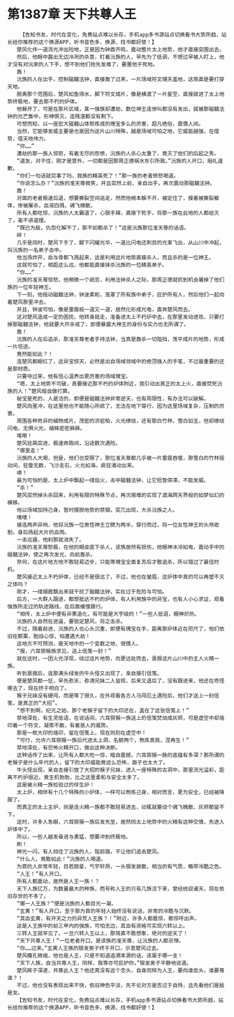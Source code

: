 # 第1387章 天下共尊人王
        【告知书友，时代在变化，免费站点难以长存，手机app多书源站点切换看书大势所趋，站长给你推荐的这个换源APP，听书音色多、换源、找书都好使！】
       楚风化作一道流光冲出险地，正是因为钟鼎齐鸣，震动整片太上地势，他才直接突围出去。
       然后，他眼中露出无边冷冽的杀意，盯着沅族的人，早先为了低调，不想过早被人盯上，他才没有对沅家的人下手，想不到他们抢先发难了，要置他于死地。
       轰！
       沅族的人在出手，控制磁髓法钟，直接轰了过来，一片场域符文铺天盖地，这简直是要打穿天地。
       脱离那个范围后，楚风如鱼得水，脚下符文成片，像是横渡了一片星空，直接就进了太上地势终极地，要去那不朽的炉体。
       他躲开了，可是在那片区域，某一强族却遭劫，数位神王连惨叫都没有发出，就被那磁髓法钟的光芒轰中，形神俱灭，连残渣都没有剩下。
       可想而知，以一座宏大磁髓山体祭炼成的瑰宝多么的厉害，超凡绝俗，震慑人间。
       当然，它能够发威主要是也是因为这片山川特殊，越是场域可怕之地，它威能越强，在借势，借天地伟力。
       “你……”
       遭劫的那一族人惊怒，有着无尽的怨愤，沅族的人杀心太重了，竟灭了他们的后起之秀。
       “道友，对不住，刚才是意外，一切都是因那周正德祸水东引所致。”沅族的人开口，赔礼道歉。
       “你们一句话就完事了吗，我族的精英死了！”那一族的老者愤怒喝道。
       “你说怎么办？”沅族的准天尊微笑，并且突然上前，亲自出手，再次震动那磁髓法钟。
       轰！
       对面的老者极速后退，想要撕裂空间逃走，然而他根本躲不开，被定住了，接着被撕裂躯体，惨被屠杀，血液四溅，魂飞魄散。
       所有人都吃惊，沅族的人太霸道了，心狠手辣，直接下死手，将那一族在此地的人都给灭了，毫不讲道理。
       “既已为敌，仇怨化解不了，那不如都杀了！”这是沅族那位准天尊的话语。
       砰！
       几乎是同时，楚风下手了，脚下闪耀光华，一道比闪电还刺目的光束飞出，从山川中冲起，将沅族的一名弟子击中。
       他当场炸开，血与骨都飞溅起来，这是利用这片地势直接杀人，而且杀的是一位神王。
       这就可怕了，相距这么远，他都能直接抹杀沅族的一位精英弟子。
       “你……”
       沅族的准天尊惊怒，他稍微一个疏忽，利用法钟杀人之际，那周正德就抓到机会屠掉了他们族的一位年轻神王。
       下一刻，他摇动磁髓法钟，钟波柔和，笼罩了所有族中弟子，庇护所有人，然后他们一起向着楚风那里冲去。
       并且，钟波可怕，像是雷霆般一道又一道，居然化形成光电，直奔楚风而去。
       这对楚风造成一定的困扰，他转身就走，准备进太上不朽炉中去，在那里发动进攻，只要打掉那磁髓法钟，他就要大开杀戒了，即便暴露大神王的身份与实力也无所谓了。
       轰！
       沅族的人在后追杀，那准天尊老者手持法钟，当真是轰杀一切阻挡，荡平成片的地势，形成一片坦途。
       竟然能如此？！
       连楚风都眼红了，这异宝惊天，必然是出自场域领域中的绝顶强人的手笔，不过最重要的还是那材质。
       只要夺过来，他有信心温养出更厉害的场域瑰宝。
       “嗯，太上地势不可破，真要接近那不朽的炉体附近，我引动出真正的太上火，直接焚死沅族的人！”楚风暗自做打算。
       秘宝是死的，人是活的，即便是磁髓法钟非常逆天，也有局限性，有办法可以破解。
       楚风向里冲，在这里他也不能随心所欲了，无法在地下穿行，因为这里场域复杂，压制的厉害。
       周围各种奇异的植物成片，茂密的洪岩柏，火光缭绕，还有那白竹林，雪白如玉，但却缭绕闪电，无惧火光，植株密密麻麻。
       喀嚓！
       楚风狂飙突进，极速奔跑间，沿途数次遇险。
       “哪里走！”
       沅族的人大喝，但是，他们也受限了，那位准天尊都几乎被一片雷霆吞噬，那雪白的竹林摇动间，狂雷无数，飞沙走石，火光如海，疯狂涌动出来。
       哧！
       最为可怕的是，太上炉中飘起一缕焰火，击中磁髓法钟，让它短暂停滞，不能发威。
       “杀！”
       楚风突然掉头杀回来，利用有限的特殊节点，再次艰难的实现了渡海跨天界般的如梦似幻的横移。
       他以场域加持己身，暂时摆脱地势的禁锢，突兀出现，大杀沅族之人。
       噗噗！
       接连两声异响，他将沅族一位男性神王立劈为两半，穿行而过，将一位女性神王的头颅收割，身后扬起大片的血雨。
       一击远遁，他刹那就消失了。
       沅族的准天尊怒极，在他的眼皮底下杀人，该族居然有损伤，他眼神冰冷如电，震动手中的磁髓法钟，使之再次发光，向前轰杀。
       奈何，在这片地方他不敢轻易迈步，只能等瑰宝全面复苏后才敢追杀，所以错过了最佳时机。
       楚风接近太上不朽炉体，已经不是很远了，不过，他也在皱眉，这炉体中真的可以再塑不灭之体吗？
       刚才，一缕烟霞飘出来就干扰了磁髓法钟，实在过于危险与可怕。
       后方，一大群人跟进，都想抵达不朽的炉体，有人利用族中的异宝，也有人小心求证，观看强族所走过的轨迹路线，在后面缓慢跟行。
       “相传，太上炉中便有异果造化，有可能是大宇级的！”一些人低语，眼神炽热。
       沅族的人自然在进逼，要锁定楚风，将之击杀。
       不过，随着前进，沅族的人也心头沉重，即便有瑰宝在手，距离那炉体近在咫尺了，他们依旧在颤栗，胆战心惊，怕遭遇大劫！
       这地方不可预测，是天地中的一个变数之地，很慑人。
       “报，六耳猕猴族求见，送上信笺一封！”
       就在这时，一团火光浮现，绕过这片地势，向更远处而去，禀报这片山川中的主人火精一族。
       听到禀报后，连那满头绿发的牛头怪又出现了，亲自接引信笺。
       便是楚风都一怔，早先弥天、弥清兄妹二人皆现，后来又退后了，没有跟进来，他还在奇怪哪去了，现在终于明白了。
       猴子兄妹没有硬闯，而是等了很久，在外观看各方人马闯厄土遇险后，他们才送上一封信笺，是真正的“大招”。
       “想不到啊，纪元之始，那个老猴子留下的大印还在，盖在了这张信笺上！”
       禁地深处，有生灵低语，在说话间，六耳猕猴一族送上的信笺焚烧成灰烬，可是虚空中却烙印着一个符文，凝聚不散，有着骇人的威势。
       那是一枚大印的烙印，留在信笺上，现在则刻在虚空中！
       “可行，允许六耳猕猴一族后代进太上洞，名额两个，熬炼真我，涅再生！”
       禁地深处，有恐怖火精开口，做出这种决断。
       这种话传了出来，让所有人都大吃一惊，暗自震撼，六耳猕猴一脉的底蕴有多深？那所谓的老猴子是什么年代的人，留下的大印威能竟这么恐怖，面子也太大了。
       牛头怪出现，亲自去接引放了大招的猴子兄妹，进入一座特殊的古洞中，那里流光溢彩，距离不朽炉很近，竟生机勃勃，比之这里柔和与安全太多了。
       这是被火精一族检验过的伴生炉！
       太上炉，相伴有十几个特殊的小炉体，一样可以熬炼己身，相对而言，更为安全，已经被降服了。
       而真正的太上主炉，则是连火精一族都不敢轻易进去，动辄就要烧个魂飞魄散，灰烬都留不下。
       这时，许多人急眼，六耳猕猴一族后发先至，居然同太上地势中的火精有这种交情，先进入炉体中了。
       所以，一些人越发奋进与勇猛，想要冲到终极地。
       刷！
       神光一闪，有人挡住了沅族的人，阻前路，不让他们追击楚风。
       “什么人，竟敢如此！”沅族的人喝道。
       为首的人非常年轻，目若朗星，气宇轩昂，一头银发披散，相当的有气质，略带冷酷之色。
       “人王！”有人开口。
       所有人都震动，居然是人王一族！？
       天下人族亿万，为数量最大的种族，而号称人王的只有几族活下来，曾经统驭诸天，现在依旧存世的不多了。
       “哪一人王族？”便是沅族的人都目光一凝。
       “玄黄！”有人开口，至于那为首的年轻人始终没有说话，非常的冷酷与沉默。
       “其血玄黄，有开天之力的异荒人王族？！”附近，许多人都震惊，都惊呼出声。
       这是人王族中的前三甲内的强族，可怕无边，其血有资格可实现六转以上。
       三转人王就罕见了，一旦六转人王以上，那简直不敢想象，绝对的逆天了！
       “天下共尊人王！”一位老者开口，是该族的准天尊，让沅族的人都忌惮。
       “你……过来。”玄黄人王族的银发男子终于开口，示意楚风过去。
       楚风瞳孔微缩，他也是人王，只是不知道追溯本源的话，该属于哪一支！
       “天下人族，自当共尊人王，同样，我等亦可庇护你。”银发男子平静地说道。
       楚风眸子深邃，共尊此人王？他还真没有这个念头，自身同样为人王，要向谁低头，谁要尊谁？！
       不过，他也没有表现出来不快，依旧神色平淡，先不论对方是否过于自恃，且先看他们是敌是友。
       【告知书友，时代在变化，免费站点难以长存，手机app多书源站点切换看书大势所趋，站长给你推荐的这个换源APP，听书音色多、换源、找书都好使！】
